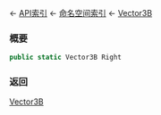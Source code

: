 ← [API索引](Api-Index) ← [命名空间索引](Namespace-Index) ← [Vector3B](VRageMath.Vector3B)

### 概要

```csharp
public static Vector3B Right
```

### 返回

[Vector3B](VRageMath.Vector3B)

